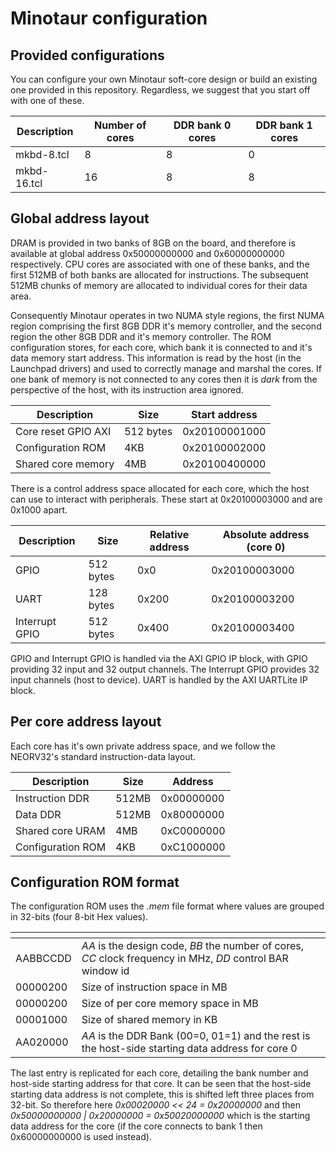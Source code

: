 # Minotaur configuration

## Provided configurations

You can configure your own Minotaur soft-core design or build an existing one provided in this repository. Regardless, we suggest that you start off with one of these.

| Description    | Number of cores | DDR bank 0 cores | DDR bank 1 cores |
|-------------|-------------| -------------|-------------|
| mkbd-8.tcl | 8 | 8 | 0 |
| mkbd-16.tcl | 16 | 8 | 8 |

## Global address layout

DRAM is provided in two banks of 8GB on the board, and therefore is available at global address 0x50000000000 and 0x60000000000 respectively. CPU cores are associated with one of these banks, and the first 512MB of both banks are allocated for instructions. The subsequent 512MB chunks of memory are allocated to individual cores for their data area.

Consequently Minotaur operates in two NUMA style regions, the first NUMA region comprising the first 8GB DDR it's memory controller, and the second region the other 8GB DDR and it's memory controller. The ROM configuration stores, for each core, which bank it is connected to and it's data memory start address. This information is read by the host (in the Launchpad drivers) and used to correctly manage and marshal the cores. If one bank of memory is not connected to any cores then it is _dark_ from the perspective of the host, with its instruction area ignored.

| Description    | Size | Start address    |
|-------------|-------------| -------------|
| Core reset GPIO AXI | 512 bytes | 0x20100001000 |
| Configuration ROM | 4KB | 0x20100002000 |
| Shared core memory | 4MB | 0x20100400000 |

There is a control address space allocated for each core, which the host can use to interact with peripherals. These start at 0x20100003000 and are 0x1000 apart.

| Description    | Size | Relative address    | Absolute address (core 0) |
|-------------|-------------| -------------| -------------|
| GPIO        | 512 bytes | 0x0 | 0x20100003000 | 
| UART        | 128 bytes | 0x200 | 0x20100003200 | 
| Interrupt GPIO | 512 bytes | 0x400 | 0x20100003400 |

GPIO and Interrupt GPIO is handled via the AXI GPIO IP block, with GPIO providing 32 input and 32 output channels. The Interrupt GPIO provides 32 input channels (host to device). UART is handled by the AXI UARTLite IP block.

## Per core address layout

Each core has it's own private address space, and we follow the NEORV32's standard instruction-data layout.

| Description    | Size | Address    |
|-------------|-------------| -------------|
| Instruction DDR      | 512MB | 0x00000000 |
| Data DDR        | 512MB | 0x80000000 |
| Shared core URAM | 4MB | 0xC0000000 |
| Configuration ROM | 4KB | 0xC1000000 |

## Configuration ROM format

The configuration ROM uses the _.mem_ file format where values are grouped in 32-bits (four 8-bit Hex values). 

| <!-- -->    | <!-- -->    |
|-------------|-------------|
| AABBCCDD | _AA_ is the design code, _BB_ the number of cores, _CC_ clock frequency in MHz, _DD_ control BAR window id |
| 00000200 | Size of instruction space in MB |
| 00000200 | Size of per core memory space in MB |
| 00001000 | Size of shared memory in KB |
| AA020000 | _AA_ is the DDR Bank (00=0, 01=1) and the rest is the host-side starting data address for core 0 |

The last entry is replicated for each core, detailing the bank number and host-side starting address for that core. It can be seen that the host-side starting data address is not complete, this is shifted left three places from 32-bit. So therefore here _0x00020000 << 24 = 0x20000000_ and then _0x50000000000 | 0x20000000 = 0x50020000000_ which is the starting data address for the core (if the core connects to bank 1 then 0x60000000000 is used instead).
